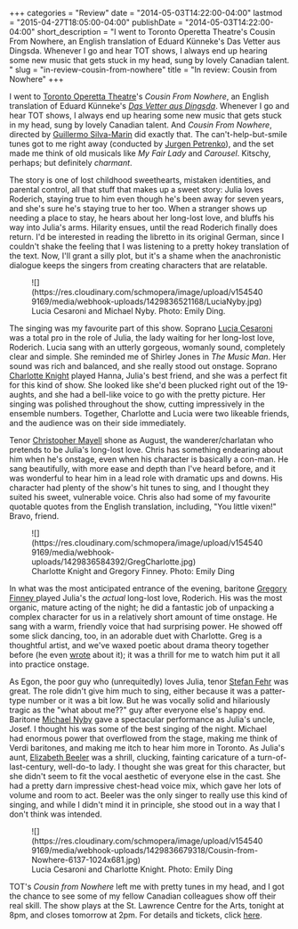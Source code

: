 +++
categories = "Review"
date = "2014-05-03T14:22:00-04:00"
lastmod = "2015-04-27T18:05:00-04:00"
publishDate = "2014-05-03T14:22:00-04:00"
short_description = "I went to Toronto Operetta Theatre's Cousin From Nowhere, an English translation of Eduard Künneke's Das Vetter aus Dingsda. Whenever I go and hear TOT shows, I always end up hearing some new music that gets stuck in my head, sung by lovely Canadian talent. "
slug = "in-review-cousin-from-nowhere"
title = "In review: Cousin from Nowhere"
+++

I went to [Toronto Operetta Theatre](http://www.torontooperetta.com/)'s _Cousin From Nowhere_, an English translation of Eduard Künneke's [_Das Vetter aus Dingsda_](http://de.wikipedia.org/wiki/Der_Vetter_aus_Dingsda). Whenever I go and hear TOT shows, I always end up hearing some new music that gets stuck in my head, sung by lovely Canadian talent. And _Cousin From Nowhere_, directed by [Guillermo Silva-Marin](http://www.silva-marin.com/) did exactly that. The can't-help-but-smile tunes got to me right away (conducted by [Jurgen Petrenko](http://www.jurgenpetrenko.com/biography.htm)), and the set made me think of old musicals like _My Fair Lady_ and _Carousel_. Kitschy, perhaps; but definitely _charmant_.

The story is one of lost childhood sweethearts, mistaken identities, and parental control, all that stuff that makes up a sweet story: Julia loves Roderich, staying true to him even though he's been away for seven years, and she's sure he's staying true to her too. When a stranger shows up needing a place to stay, he hears about her long-lost love, and bluffs his way into Julia's arms. Hilarity ensues, until the read Roderich finally does return. I'd be interested in reading the libretto in its original German, since I couldn't shake the feeling that I was listening to a pretty hokey translation of the text. Now, I'll grant a silly plot, but it's a shame when the anachronistic dialogue keeps the singers from creating characters that are relatable.

<figure data-type="image">
![](https://res.cloudinary.com/schmopera/image/upload/v1545409169/media/webhook-uploads/1429836521168/LuciaNyby.jpg)
<figcaption>Lucia Cesaroni and Michael Nyby. Photo: Emily Ding.
</figcaption>
</figure>

The singing was my favourite part of this show. Soprano [Lucia Cesaroni](https://twitter.com/luciacee) was a total pro in the role of Julia, the lady waiting for her long-lost love, Roderich. Lucia sang with an utterly gorgeous, womanly sound, completely clear and simple. She reminded me of Shirley Jones in _The Music Man_. Her sound was rich and balanced, and she really stood out onstage. Soprano [Charlotte Knight](http://charlotteknightsoprano.com/) played Hanna, Julia's best friend, and she was a perfect fit for this kind of show. She looked like she'd been plucked right out of the 19-aughts, and she had a bell-like voice to go with the pretty picture. Her singing was polished throughout the show, cutting impressively in the ensemble numbers. Together, Charlotte and Lucia were two likeable friends, and the audience was on their side immediately.

Tenor [Christopher Mayell](http://www.deanartists.com/vocal/tenor/christopher-mayell) shone as August, the wanderer/charlatan who pretends to be Julia's long-lost love. Chris has something endearing about him when he's onstage, even when his character is basically a con-man. He sang beautifully, with more ease and depth than I've heard before, and it was wonderful to hear him in a lead role with dramatic ups and downs. His character had plenty of the show's hit tunes to sing, and I thought they suited his sweet, vulnerable voice. Chris also had some of my favourite quotable quotes from the English translation, including, "You little vixen!" Bravo, friend.

<figure data-type="image">
![](https://res.cloudinary.com/schmopera/image/upload/v1545409169/media/webhook-uploads/1429836584392/GregCharlotte.jpg)
<figcaption>Charlotte Knight and Gregory Finney. Photo: Emily Ding</figcaption>
</figure>

In what was the most anticipated entrance of the evening, baritone [Gregory Finney ](https://twitter.com/gregory_finney)played Julia's the _actual_ long-lost love, Roderich. His was the most organic, mature acting of the night; he did a fantastic job of unpacking a complex character for us in a relatively short amount of time onstage. He sang with a warm, friendly voice that had surprising power. He showed off some slick dancing, too, in an adorable duet with Charlotte. Greg is a thoughtful artist, and we've waxed poetic about drama theory together before (he even [wrote](http://schmopera.com/how-i-acted-my-way-into-an-opera-career/) about it); it was a thrill for me to watch him put it all into practice onstage.

As Egon, the poor guy who (unrequitedly) loves Julia, tenor [Stefan Fehr](http://www.torontooperetta.com/artists.htm) was great. The role didn't give him much to sing, either because it was a patter-type number or it was a bit low. But he was vocally solid and hilariously tragic as the "what about me??" guy after everyone else's happy end. Baritone [Michael Nyby](http://www.michaelnyby.com/Site/Welcome.html) gave a spectacular performance as Julia's uncle, Josef. I thought his was some of the best singing of the night. Michael had enormous power that overflowed from the stage, making me think of Verdi baritones, and making me itch to hear him more in Toronto. As Julia's aunt, [Elizabeth Beeler](http://www.linkedin.com/pub/elizabeth-beeler/3b/7b/763) was a shrill, clucking, fainting caricature of a turn-of-last-century, well-do-to lady. I thought she was great for this character, but she didn't seem to fit the vocal aesthetic of everyone else in the cast. She had a pretty darn impressive chest-head voice mix, which gave her lots of volume and room to act. Beeler was the only singer to really use this kind of singing, and while I didn't mind it in principle, she stood out in a way that I don't think was intended.

<figure data-type="image">
![](https://res.cloudinary.com/schmopera/image/upload/v1545409169/media/webhook-uploads/1429836679318/Cousin-from-Nowhere-6137-1024x681.jpg)
<figcaption>Lucia Cesaroni and Charlotte Knight. Photo: Emily Ding</figcaption>
</figure>

TOT's _Cousin from Nowhere_ left me with pretty tunes in my head, and I got the chance to see some of my fellow Canadian colleagues show off their real skill. The show plays at the St. Lawrence Centre for the Arts, tonight at 8pm, and closes tomorrow at 2pm. For details and tickets, click [here](http://www.torontooperetta.com/mainprod.htm).
